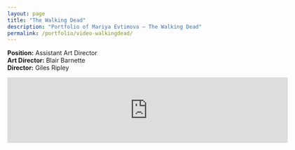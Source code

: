 ```yaml
---
layout: page
title: "The Walking Dead"
description: "Portfolio of Mariya Evtimova — The Walking Dead"
permalink: /portfolio/video-walkingdead/
---
```

**Position:** Assistant Art Director  
**Art Director:** Blair Barnette  
**Director:** Giles Ripley  

<div class="VideoContainer">
<iframe class="VideoContainer-frame" width="640" src="https://www.youtube.com/embed/g2mymE99XzY" frameborder="0" allowfullscreen></iframe>
</div>
